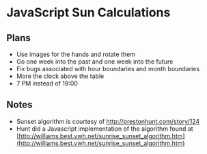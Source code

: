 JavaScript Sun Calculations
======

Plans
-----
* Use images for the hands and rotate them
* Go one week into the past and one week into the future
* Fix bugs associated with hour boundaries and month boundaries
* More the clock above the table
* 7 PM instead of 19:00

Notes
-----
* Sunset algorithm is courtesy of http://prestonhunt.com/story/124
* Hunt did a Javascript implementation of the algorithm found at [http://williams.best.vwh.net/sunrise_sunset_algorithm.htm](http://williams.best.vwh.net/sunrise_sunset_algorithm.htm)